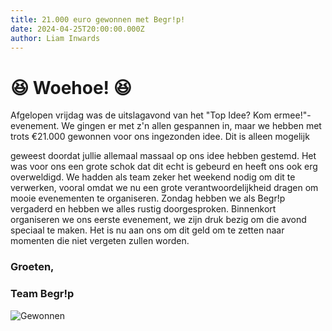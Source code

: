 ```yaml
---
title: 21.000 euro gewonnen met Begr!p!
date: 2024-04-25T20:00:00.000Z
author: Liam Inwards
---
```

# 😆 Woehoe! 😆

Afgelopen vrijdag was de uitslagavond van het "Top Idee? Kom ermee!"-evenement. We gingen er met z'n allen gespannen in, maar we hebben met trots €21.000 gewonnen voor ons ingezonden idee. Dit is alleen mogelijk 

geweest doordat jullie allemaal massaal op ons idee hebben gestemd. Het was voor ons een grote schok dat dit echt is gebeurd en heeft ons ook erg overweldigd. We hadden als team zeker het weekend nodig om dit te verwerken, vooral omdat we nu een grote verantwoordelijkheid dragen om mooie evenementen te organiseren. Zondag hebben we als Begr!p vergaderd en hebben we alles rustig doorgesproken. Binnenkort organiseren we ons eerste evenement, we zijn druk bezig om die avond speciaal te maken. Het is nu aan ons om dit geld om te zetten naar momenten die niet vergeten zullen worden.

### Groeten,

### Team Begr!p
![Gewonnen](/images/insta.png#center)
